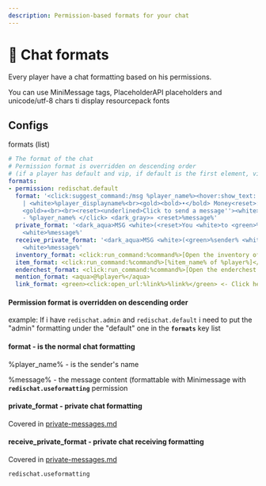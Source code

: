 ```yaml
---
description: Permission-based formats for your chat
---
```


# 💬 Chat formats

Every player have a chat formatting based on his permissions.

You can use MiniMessage tags, PlaceholderAPI placeholders and unicode/utf-8 chars ti display resourcepack fonts

## Configs

formats (list)

```yaml
# The format of the chat
# Permission format is overridden on descending order
# (if a player has default and vip, if default is the first element, vip will be ignored)
formats:
- permission: redischat.default
  format: '<click:suggest_command:/msg %player_name%><hover:show_text:''<reset>Information
    | <white>%player_displayname%<br><gold><bold>➧</bold> Money<reset>: <white>%vault_eco_balance%
    <gold>✵<br><br><reset><underlined>Click to send a message''><white><gradient:yellow:blue>RGB</gradient>
    - %player_name% </click> <dark_gray>» <reset>%message%'
  private_format: '<dark_aqua>MSG <white>(<reset>You <white>to <green>%receiver%<white>)<reset>:
    <white>%message%'
  receive_private_format: '<dark_aqua>MSG <white>(<green>%sender% <white>to <reset>You<white>)<reset>:
    <white>%message%'
  inventory_format: <click:run_command:%command%>[Open the inventory of %player%]</click>
  item_format: <click:run_command:%command%>[%item_name% of %player%]</click>
  enderchest_format: <click:run_command:%command%>[Open the enderchest of %player%]</click>
  mention_format: <aqua>@%player%</aqua>
  link_format: <green><click:open_url:%link%>%link%</green> <- Click here
```

#### Permission format is overridden on descending order

example: If i have `redischat.admin` and `redischat.default` i need to put the "admin" formatting under the "default" one in the **`formats`** key list

#### format - is the normal chat formatting

%player\_name% - is the sender's name

%message% - the message content (formattable with Minimessage with **`redischat.useformatting`** permission

#### private\_format - private chat formatting

Covered in [private-messages.md](private-messages.md "mention")

#### receive\_private\_format - private chat receiving formatting

Covered in [private-messages.md](private-messages.md "mention")

```
redischat.useformatting
```

